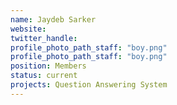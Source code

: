 ```yaml
---
name: Jaydeb Sarker
website:
twitter_handle:
profile_photo_path_staff: "boy.png"
profile_photo_path_staff: "boy.png"
position: Members
status: current
projects: Question Answering System
---
```

